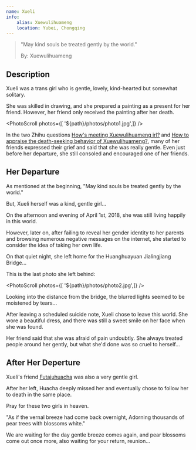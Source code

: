 ```yaml
---
name: Xueli
info:
    alias: Xuewulihuameng
    location: Yubei, Chongqing
---
```


>  "May kind souls be treated gently by the world."
>
>  By: Xuewulihuameng

## Description

Xueli was a trans girl who is gentle, lovely, kind-hearted but somewhat solitary.

She was skilled in drawing, and she prepared a painting as a present for her friend.
However, her friend only received the painting after her death.

<PhotoScroll photos={[ '${path}/photos/photo1.jpg',]} />  

In the two Zhihu questions [How's meeting Xuewulihuameng irl?](https://www.zhihu.com/question/269853559) and [How to appraise the death-seeking behavior of Xuewulihuameng?](https://www.zhihu.com/question/268738337), many of her friends expressed their grief and said that she was really gentle. Even just before her departure, she still consoled and encouraged one of her friends.

## Her Departure

As mentioned at the beginning, "May kind souls be treated gently by the world."

But, Xueli herself was a kind, gentle girl...

On the afternoon and evening of April 1st, 2018, she was still living happily in this world.

However, later on,
after failing to reveal her gender identity to her parents and browsing numerous negative messages on the internet,
she started to consider the idea of taking her own life.

On that quiet night, she left home for the Huanghuayuan Jialingjiang Bridge...

This is the last photo she left behind:

<PhotoScroll photos={[ '${path}/photos/photo2.jpg',]} />  

Looking into the distance from the bridge,
the blurred lights seemed to be moistened by tears...

After leaving a scheduled suicide note, Xueli chose to leave this world.
She wore a beautiful dress,
and there was still a sweet smile on her face when she was found.

Her friend said that she was afraid of pain undoubtly.
She always treated people around her gently,
but what she'd done was so cruel to herself...

## After Her Deperture

Xueli's friend [Futajuhuacha](https://one-among.us/profile/Futajuhuacha) was also a very gentle girl.

After her left, Huacha deeply missed her and eventually chose to follow her to death in the same place.

Pray for these two girls in heaven.

"As if the vernal breeze had come back overnight, Adorning thousands of pear trees with blossoms white."

We are waiting for the day gentle breeze comes again,
and pear blossoms come out once more,
also waiting for your return, reunion...

